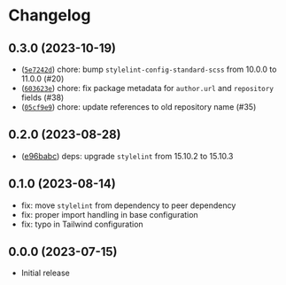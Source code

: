 # Changelog

## 0.3.0 (2023-10-19)

 - ([`5e7242d`](https://github.com/neoncitylights/pkg-config/commit/5e7242dd2bb54eb7772f798f01c7b590f80ca1ca)) chore: bump `stylelint-config-standard-scss` from 10.0.0 to 11.0.0 (#20)
 - ([`603623e`](https://github.com/neoncitylights/pkg-config/commit/603623e0b4c60f35558fbdda4aa1ff2b2221d77b)) chore: fix package metadata for `author.url` and `repository` fields (#38)
 - ([`05cf9e9`](https://github.com/neoncitylights/pkg-config/commit/603623e0b4c60f35558fbdda4aa1ff2b2221d77b)) chore: update references to old repository name (#35)

## 0.2.0 (2023-08-28)

 - ([e96babc](https://github.com/neoncitylights/pkg-config/commit/e96babceac23edfa935544fd93ec9bb01745c2cb)) deps: upgrade `stylelint` from 15.10.2 to 15.10.3

## 0.1.0 (2023-08-14)

 - fix: move `stylelint` from dependency to peer dependency
 - fix: proper import handling in base configuration
 - fix: typo in Tailwind configuration

## 0.0.0 (2023-07-15)

 - Initial release
